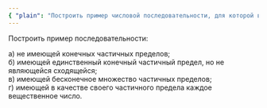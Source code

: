 ```yaml
---
{ "plain": "Построить пример числовой последовательности, для которой все члены данной числовой последовательности a1, a2, ..., an, ... являются ее частичными пределами. Какие еще частичные пределы обязательно имеет построенная последовательность?" }
---
```


Построить пример последовательности:

а) не имеющей конечных частичных пределов;<br>
б) имеющей единственный конечный частичный предел, но не являющейся сходящейся;<br>
в) имеющей бесконечное множество частичных пределов;<br>
г) имеющей в качестве своего частичного предела каждое вещественное число.